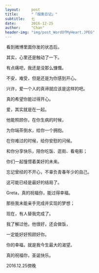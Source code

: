 ```yaml
---
layout:     post
title:      "「烟熏日记」"
subtitle:   七
date:       2016-12-25
author:     "Chan"
header-img: "img/post_WordOfMyHeart.JPEG"
---
```


​	看到微博里面你发的状态后。

​	其实，心里还是触动了一下。

​	有点痛吧，我还是没那么慷慨。

​	不安，难受，但是还是为你感到开心。

​	兴许，爱一个人的真谛就应该是这样的吧。

​	真的希望你能过得开心。

​	爱，其实就是在一起。

​	他能照顾你，在你生病的时候，

​	为你端茶倒水，给你一个拥抱。

​	在你难过的时候，给你安慰的问候。

​	和你分享快乐，陪你吃饭、逛街、看电影；

​	你们一起憧憬着美好的未来。

​	忘记曾经的不开心，不辜负青春年少的自己。

​	这可能已经是最好的结局了。	

​	Greta，真的祝福你，能过得幸福。

​	那些我未能亲手完成并实现的梦想；

​	现在，有人替我完成了。

​	我了解过他，他很好，还会做饭，

​	一定能好好照顾好你。

​	你的幸福，就是我今生最大的渴望。

​	真的祝福你，圣诞快乐。

​	2016.12.25傍晚
